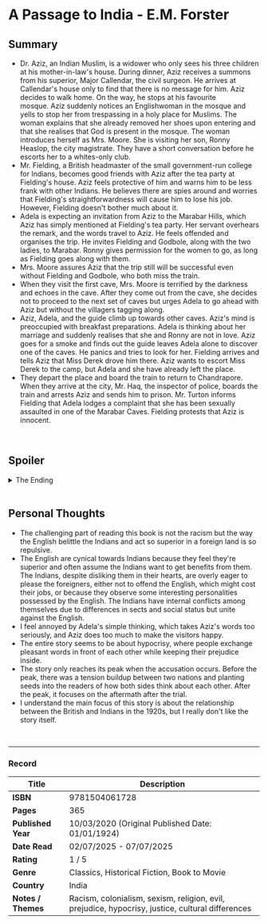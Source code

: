 # A Passage to India - E.M. Forster

## Summary
- Dr. Aziz, an Indian Muslim, is a widower who only sees his three children at his mother-in-law's house. During dinner, Aziz receives a summons from his superior, Major Callendar, the civil surgeon. He arrives at Callendar's house only to find that there is no message for him. Aziz decides to walk home. On the way, he stops at his favourite mosque. Aziz suddenly notices an Englishwoman in the mosque and yells to stop her from trespassing in a holy place for Muslims. The woman explains that she already removed her shoes upon entering and that she realises that God is present in the mosque. The woman introduces herself as Mrs. Moore. She is visiting her son, Ronny Heaslop, the city magistrate. They have a short conversation before he escorts her to a whites-only club.
- Mr. Fielding, a British headmaster of the small government-run college for Indians, becomes good friends with Aziz after the tea party at Fielding's house. Aziz feels protective of him and warns him to be less frank with other Indians. He believes there are spies around and worries that Fielding's straightforwardness will cause him to lose his job. However, Fielding doesn't bother much about it.
- Adela is expecting an invitation from Aziz to the Marabar Hills, which Aziz has simply mentioned at Fielding's tea party. Her servant overhears the remark, and the words travel to Aziz. He feels offended and organises the trip. He invites Fielding and Godbole, along with the two ladies, to Marabar. Ronny gives permission for the women to go, as long as Fielding goes along with them.
- Mrs. Moore assures Aziz that the trip still will be successful even without Fielding and Godbole, who both miss the train.
- When they visit the first cave, Mrs. Moore is terrified by the darkness and echoes in the cave. After they come out from the cave, she decides not to proceed to the next set of caves but urges Adela to go ahead with Aziz but without the villagers tagging along. 
- Aziz, Adela, and the guide climb up towards other caves. Aziz's mind is preoccupied with breakfast preparations. Adela is thinking about her marriage and suddenly realises that she and Ronny are not in love. Aziz goes for a smoke and finds out the guide leaves Adela alone to discover one of the caves. He panics and tries to look for her. Fielding arrives and tells Aziz that Miss Derek drove him there. Aziz wants to escort Miss Derek to the camp, but Adela and she have already left the place.
- They depart the place and board the train to return to Chandrapore. When they arrive at the city, Mr. Haq, the inspector of police, boards the train and arrests Aziz and sends him to prison. Mr. Turton informs Fielding that Adela lodges a complaint that she has been sexually assaulted in one of the Marabar Caves. Fielding protests that Aziz is innocent.
<br>

## Spoiler
<details>
  <summary>The Ending</summary>

- Mr. McBryde, superintendent of police, receives Aziz politely at the jail. Fielding arrives at McBryde’s to get the details of the case. McBryde explains that Adela has claimed that Aziz followed her into a cave and made advances on her. She hit him with her field glasses, and he broke the strap. McBryde shows Fielding the broken glasses, which the police have found on Aziz’s person. Fielding wants to ask Adela whether she is sure that Aziz attacked her. Callandar refuses to allow him to do so because Adela is ill. Fielding still believes that Aziz is innocent. McBryde tells him that a private letter from a brothel owner was found in Aziz's house. Fielding admits that he himself visited a brothel at Aziz's age. The police found some women's photos in Aziz's bedroom, and Fielding explains that the photos are of Aziz's wife. 
- Anxiety is rising among the English, and the women are worrying about their safety. Fielding insists that Aziz is innocent in exchange for the resignation of his job in India and immediately resigns from the club.
- Later the writer offers us Adela's account of the incident. Adela's memory about her experience in the cave is vague, uncertain, and easily influenced by external forces.
- Adela withdraws her charges against Aziz in the court.
</details>

<br>

## Personal Thoughts
- The challenging part of reading this book is not the racism but the way the English belittle the Indians and act so superior in a foreign land is so repulsive.
- The English are cynical towards Indians because they feel they're superior and often assume the Indians want to get benefits from them. The Indians, despite disliking them in their hearts, are overly eager to please the foreigners, either not to offend the English, which might cost their jobs, or because they observe some interesting personalities possessed by the English.
The Indians have internal conflicts among themselves due to differences in sects and social status but unite against the English.
- I feel annoyed by Adela's simple thinking, which takes Aziz's words too seriously, and Aziz does too much to make the visitors happy. 
- The entire story seems to be about hypocrisy, where people exchange pleasant words in front of each other while keeping their prejudice inside. 
- The story only reaches its peak when the accusation occurs. Before the peak, there was a tension buildup between two nations and planting seeds into the readers of how both sides think about each other. After the peak, it focuses on the aftermath after the trial.
- I understand the main focus of this story is about the relationship between the British and Indians in the 1920s, but I really don't like the story itself.
<br>

***

### Record
| Title | Description |
| -- | -- |
| **ISBN** | 9781504061728 |
| **Pages** | 365 |
| **Published Year** | 10/03/2020 (Original Published Date: 01/01/1924) |
| **Date Read** | 02/07/2025 - 07/07/2025 |
| **Rating** | 1 / 5 |
| **Genre** | Classics, Historical Fiction, Book to Movie |
| **Country** | India |
| **Notes / Themes** | Racism, colonialism, sexism, religion, evil, prejudice, hypocrisy, justice, cultural differences | 
